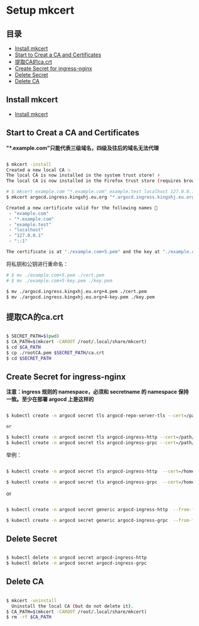 # Setup mkcert

## 目录
- [Install mkcert](#install-mkcert)
- [Start to Creat a CA and Certificates](#start-to-creat-a-ca-and-certificates)
- [提取CA的ca.crt](#提取ca的cacrt)
- [Create Secret for ingress-nginx](#create-secret-for-ingress-nginx)
- [Delete Secret](#delete-secret)
- [Delete CA](#delete-ca)


## Install mkcert
- [Install mkcert](./script/01-mkcert-install.sh)


## Start to Creat a CA and Certificates

**"*.example.com"只能代表三级域名，四级及往后的域名无法代理**

```bash

$ mkcert -install
Created a new local CA 💥
The local CA is now installed in the system trust store! ⚡️
The local CA is now installed in the Firefox trust store (requires browser restart)! 🦊

# $ mkcert example.com "*.example.com" example.test localhost 127.0.0.1 ::1
$ mkcert argocd.ingress.kingxhj.eu.org "*.argocd.ingress.kingxhj.eu.org" localhost 127.0.0.1 ::1

Created a new certificate valid for the following names 📜
 - "example.com"
 - "*.example.com"
 - "example.test"
 - "localhost"
 - "127.0.0.1"
 - "::1"

The certificate is at "./example.com+5.pem" and the key at "./example.com+5-key.pem" ✅
```

将私钥和公钥进行重命名：

```bash
# $ mv ./example.com+5.pem ./cert.pem
# $ mv ./example.com+5-key.pem ./key.pem

$ mv ./argocd.ingress.kingxhj.eu.org+4.pem ./cert.pem
$ mv ./argocd.ingress.kingxhj.eu.org+4-key.pem ./key.pem
```


## 提取CA的ca.crt

```bash

$ SECRET_PATH=$(pwd)
$ CA_PATH=$(mkcert -CAROOT /root/.local/share/mkcert)
$ cd $CA_PATH
$ cp ./rootCA.pem $SECRET_PATH/ca.crt
$ cd $SECRET_PATH
```



## Create Secret for ingress-nginx

**注意：ingress 规则的 namespace，必须和 secretname 的 namespace 保持一致。至少在部署 argocd 上是这样的**

```bash

$ kubectl create -n argocd secret tls argocd-repo-server-tls --cert=/path/to/cert.pem --key=/path/to/key.pem

or

$ kubectl create -n argocd secret tls argocd-ingress-http --cert=/path/to/cert.pem --key=/path/to/key.pem
$ kubectl create -n argocd secret tls argocd-ingress-grpc --cert=/path/to/cert.pem --key=/path/to/key.pem
```

举例：
```bash

$ kubectl create -n argocd secret tls argocd-ingress-http  --cert=/home/ubuntu/Kubernetes/Ingress-Nginx/ArgoCD-Ingress-Nginx-Secret/argocd.ingress.kingxhj.eu.org+4.pem --key=/home/ubuntu/Kubernetes/Ingress-Nginx/ArgoCD-Ingress-Nginx-Secret/argocd.ingress.kingxhj.eu.org+4-key.pem

$ kubectl create -n argocd secret tls argocd-ingress-grpc  --cert=/home/ubuntu/Kubernetes/Ingress-Nginx/ArgoCD-Ingress-Nginx-Secret/argocd.ingress.kingxhj.eu.org+4.pem --key=/home/ubuntu/Kubernetes/Ingress-Nginx/ArgoCD-Ingress-Nginx-Secret/argocd.ingress.kingxhj.eu.org+4-key.pem
```

or

```bash

$ kubectl create -n argocd secret generic argocd-ingress-http  --from-file=/home/ubuntu/Kubernetes/Ingress-Nginx/ArgoCD-Ingress-Nginx-Secret/cert.pem --from-file=/home/ubuntu/Kubernetes/Ingress-Nginx/ArgoCD-Ingress-Nginx-Secret/key.pem --from-file=/home/ubuntu/Kubernetes/Ingress-Nginx/ArgoCD-Ingress-Nginx-Secret/ca.crt

$ kubectl create -n argocd secret generic argocd-ingress-grpc  --from-file=/home/ubuntu/Kubernetes/Ingress-Nginx/ArgoCD-Ingress-Nginx-Secret/cert.pem --from-file=/home/ubuntu/Kubernetes/Ingress-Nginx/ArgoCD-Ingress-Nginx-Secret/key.pem --from-file=/home/ubuntu/Kubernetes/Ingress-Nginx/ArgoCD-Ingress-Nginx-Secret/ca.crt
```


## Delete Secret

```bash

$ kubectl delete -n argocd secret argocd-ingress-http
$ kubectl delete -n argocd secret argocd-ingress-grpc
```


## Delete CA
```bash

$ mkcert -uninstall
  Uninstall the local CA (but do not delete it).
$ CA_PATH=$(mkcert -CAROOT /root/.local/share/mkcert)
$ rm -rf $CA_PATH
```
